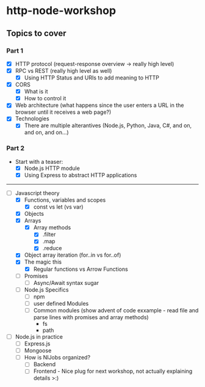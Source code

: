 # http-node-workshop

## Topics to cover

### Part 1

- [x] HTTP protocol (request-response overview -> really high level)
- [x] RPC vs REST (really high level as well)
  - [x] Using HTTP Status and URIs to add meaning to HTTP
- [x] CORS
  - [x] What is it
  - [x] How to control it
- [x] Web architecture (what happens since the user enters a URL in the browser until it receives a web page?)
- [x] Technologies
  - [x] There are multiple alterantives (Node.js, Python, Java, C#, and on, and on, and on...)
  
### Part 2

- Start with a teaser:
  - [x] Node.js HTTP module
  - [x] Using Express to abstract HTTP applications
---

- [ ] Javascript theory
  - [x] Functions, variables and scopes
    - [x] const vs let (vs var) 
  - [x] Objects
  - [x] Arrays
    - [x] Array methods
      - [x] .filter
      - [x] .map
      - [x] .reduce
  - [x] Object array iteration (for..in vs for..of)
  - [x] The magic this
    - [x] Regular functions vs Arrow Functions
  - [ ] Promises
    - [ ] Async/Await syntax sugar
  - [ ] Node.js Specifics
    - [ ] npm
    - [ ] user defined Modules
    - [ ] Common modules (show advent of code exxample - read file and parse lines with promises and array methods)
      - fs
      - path
- [ ] Node.js in practice
  - [ ] Express.js
  - [ ] Mongoose
  - [ ] How is NIJobs organized?
    - [ ] Backend
    - [ ] Frontend - Nice plug for next workshop, not actually explaining details >:)
